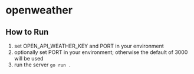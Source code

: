 # openweather

## How to Run
1. set OPEN_API_WEATHER_KEY and PORT in your environment
2. optionally set PORT in your environment; otherwise the default of 3000 will be used
3. run the server `go run .`
